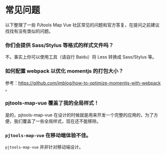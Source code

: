 # 常见问题

以下整理了一些 PJtools Map Vue 社区常见的问题和官方答复，在提问之前建议找找有没有类似的问题。

### 你们会提供 Sass/Stylus 等格式的样式文件吗？

不。事实上你可以使用工具（请自行 Baidu）将 Less 转换成 Sass/Stylus 等。

### 如何配置 webpack 以优化 momentjs 的打包大小？

参考：https://github.com/jmblog/how-to-optimize-momentjs-with-webpack 。

### pjtools-map-vue 覆盖了我的全局样式！

是的，pjtools-map-vue 在设计的时候就是用来开发一个完整的应用的，为了方便，我们覆盖了一些全局样式，现在还不能移除。

### `pjtools-map-vue` 在移动端体验不佳。

`pjtools-map-vue` 并非针对移动端设计。
